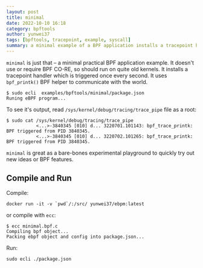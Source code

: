 ```yaml
---
layout: post
title: minimal
date: 2022-10-10 16:18
category: bpftools
author: yunwei37
tags: [bpftools, tracepoint, example, syscall]
summary: a minimal example of a BPF application installs a tracepoint handler which is triggered by write syscall
---
```



`minimal` is just that – a minimal practical BPF application example. It
doesn't use or require BPF CO-RE, so should run on quite old kernels. It
installs a tracepoint handler which is triggered once every second. It uses
`bpf_printk()` BPF helper to communicate with the world. 


```console
$ sudo ecli  examples/bpftools/minimal/package.json
Runing eBPF program...
```

To see it's output,
read `/sys/kernel/debug/tracing/trace_pipe` file as a root:

```shell
$ sudo cat /sys/kernel/debug/tracing/trace_pipe
           <...>-3840345 [010] d... 3220701.101143: bpf_trace_printk: BPF triggered from PID 3840345.
           <...>-3840345 [010] d... 3220702.101265: bpf_trace_printk: BPF triggered from PID 3840345.
```

`minimal` is great as a bare-bones experimental playground to quickly try out
new ideas or BPF features.

## Compile and Run

 

Compile:

```console
docker run -it -v `pwd`/:/src/ yunwei37/ebpm:latest
```

or compile with `ecc`:

```console
$ ecc minimal.bpf.c
Compiling bpf object...
Packing ebpf object and config into package.json...
```

Run:

```console
sudo ecli ./package.json
```